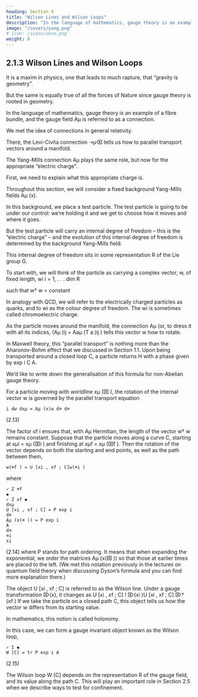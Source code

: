 ```yaml
---
heading: Section 4
title: "Wilson Lines and Wilson Loops"
description: "In the language of mathematics, gauge theory is an example of a fibre bundle"
image: "/covers/yang.png"
# icon: /icons/xeno.png
weight: 8
---
```



## 2.1.3 Wilson Lines and Wilson Loops

It is a maxim in physics, one that leads to much rapture, that “gravity is geometry”.

But the same is equally true of all the forces of Nature since gauge theory is rooted in geometry.

In the language of mathematics, gauge theory is an example of a fibre bundle, and the gauge field Aμ is referred to as a connection.

We met the idea of connections in general relativity. 

There, the Levi-Civita connection ⇢μ⌫ tells us how to parallel transport vectors around a manifold. 

The Yang-Mills connection Aμ plays the same role, but now for the appropriate “electric charge”. 

First, we need to explain what this appropriate charge is. 

Throughout this section, we will consider a fixed background Yang-Mills fields Aμ (x).

In this background, we place a test particle. The test particle is going to be under our control: we’re holding it and we get to choose how it moves and where it goes. 

But the test particle will carry an internal degree of freedom – this is the “electric charge” – and the evolution of this internal degree of freedom is determined by the background Yang-Mills field.

This internal degree of freedom sits in some representation R of the Lie group G. 

To start with, we will think of the particle as carrying a complex vector, w, of fixed length,
wi i = 1, . . . dim R

such that w† w = constant

In analogy with QCD, we will refer to the electrically charged particles as quarks, and to wi as the colour degree of freedom. The wi is sometimes called chromoelectric charge.

As the particle moves around the manifold, the connection Aμ (or, to dress it with all its indices, (Aμ )ij = Aaμ (T a )ij ) tells this vector w how to rotate. 

In Maxwell theory, this “parallel transport” is nothing more than the Aharonov-Bohm effect that we discussed in Section 1.1. Upon being transported around a closed loop C, a particle returns
H
with a phase given by exp i C A. 

We’d like to write down the generalisation of this formula for non-Abelian gauge theory. 

For a particle moving with worldline xμ (⌧ ), the rotation of the internal vector w is governed by the parallel transport equation

```
i dw dxμ = Aμ (x)w d⌧ d⌧
```

(2.13)

The factor of i ensues that, with Aμ Hermitian, the length of the vector w† w remains constant. Suppose that the particle moves along a curve C, starting at xμi = xμ (⌧i ) and finishing at xμf = xμ (⌧f ). Then the rotation of the vector depends on both the starting
and end points, as well as the path between them,

```
w(⌧f ) = U [xi , xf ; C]w(⌧i )
```

where

```
✓ Z ⌧f
◆
✓ Z xf ◆
dxμ
U [xi , xf ; C] = P exp i
d⌧
Aμ (x(⌧ )) = P exp i
A
d⌧
⌧i
xi
```

(2.14)
where P stands for path ordering. It means that when expanding the exponential, we order the matrices Aμ (x(⌧ )) so that those at earlier times are placed to the left. (We met this notation previously in the lectures on quantum field theory when discussing Dyson’s formula and you can find more explanation there.) 

The object U [xi , xf ; C] is referred to as the Wilson line. Under a gauge transformation ⌦(x), it changes as
U [xi , xf ; C] ! ⌦(xi )U [xi , xf ; C] ⌦† (xf )
If we take the particle on a closed path C, this object tells us how the vector w differs from its starting value. 

In mathematics, this notion is called holonomy. 

In this case, we can form a gauge invariant object known as the Wilson loop,

```
✓ I ◆
W [C] = tr P exp i A
```

(2.15)

The Wilson loop W [C] depends on the representation R of the gauge field, and its value along the path C. This will play an important role in Section 2.5 when we describe ways to test for confinement.

